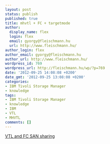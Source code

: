 ```yaml
---
layout: post
status: publish
published: true
title: mhvtl + FC + targetmode
author:
  display_name: flex
  login: flex
  email: gyorgy@fleischmann.hu
  url: http://www.fleischmann.hu/
author_login: flex
author_email: gyorgy@fleischmann.hu
author_url: http://www.fleischmann.hu/
wordpress_id: 769
wordpress_url: http://fleischmann.hu/wp/?p=769
date: '2012-09-25 14:08:08 +0200'
date_gmt: '2012-09-25 13:08:08 +0200'
categories:
- IBM Tivoli Storage Manager
- knowledge
tags:
- IBM Tivoli Storage Manager
- knowledge
- IBM
- VTL
- MHVTL
comments: []
---
```

<p><a href="http://mhvtl-linux-virtual-tape-library-community-forums.966029.n3.nabble.com/VTL-and-FC-SAN-sharing-td2177254.html">VTL and FC SAN sharing</a></p>
